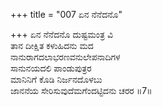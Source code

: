 +++
title = "007 ಏನ ನೆನೆದನೊ"

+++
ಏನ ನೆನೆದನೊ ದುಷ್ಟಮಂತ್ರ ವಿ  
ತಾನ ದೀಕ್ಷಿತ ಕಳುಹಿದನು ಮದ  
ನಾನುರಾಗದಲಾಭರಣವನುಲೇಪನಾದಿಗಳ   
ಸಾನುನಯದಲಿ ಪಾಂಡುಪುತ್ರರ  
ಮಾನಿನಿಗೆ ಕೊಡಿ ನಿರ್ಜನದೊಳಬು  
ಜಾನನೆಯ ಸೇರಿಸುವುದೆಮಗೆಂದಟ್ಟಿದನು ಚರರ      ॥7॥